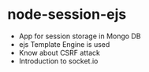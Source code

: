 # node-session-ejs
- App for session storage in Mongo DB
- ejs Template Engine is used
- Know about CSRF attack
- Introduction to socket.io